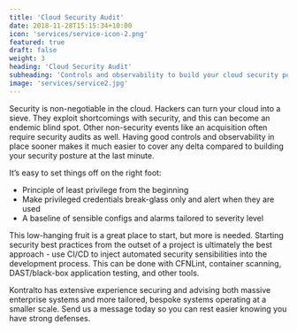 ```yaml
---
title: 'Cloud Security Audit'
date: 2018-11-28T15:15:34+10:00
icon: 'services/service-icon-2.png'
featured: true
draft: false
weight: 3
heading: 'Cloud Security Audit'
subheading: 'Controls and observability to build your cloud security posture.'
image: 'services/service2.jpg'
---
```


Security is non-negotiable in the cloud. Hackers can turn your cloud into a sieve. They exploit shortcomings with security, and this can become an endemic blind spot. Other non-security events like an acquisition often require security audits as well. Having good controls and observability in place sooner makes it much easier to cover any delta compared to building your security posture at the last minute.

It’s easy to set things off on the right foot:

* Principle of least privilege from the beginning
* Make privileged credentials break-glass only and alert when they are used 
* A baseline of sensible configs and alarms tailored to severity level


This low-hanging fruit is a great place to start, but more is needed. Starting security best practices from the outset of a project is ultimately the best approach - use CI/CD to inject automated security sensibilities into the development process. This can be done with CFNLint, container scanning, DAST/black-box application testing, and other tools.

Kontralto has extensive experience securing and advising both massive enterprise systems and more tailored, bespoke systems operating at a smaller scale. Send us a message today so you can rest easier knowing you have strong defenses.
